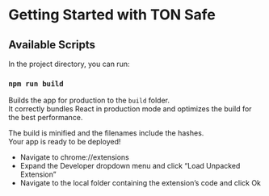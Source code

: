 # Getting Started with TON Safe



## Available Scripts

In the project directory, you can run:



### `npm run build`

Builds the app for production to the `build` folder.\
It correctly bundles React in production mode and optimizes the build for the best performance.

The build is minified and the filenames include the hashes.\
Your app is ready to be deployed!

- Navigate to chrome://extensions
- Expand the Developer dropdown menu and click “Load Unpacked Extension”
- Navigate to the local folder containing the extension’s code and click Ok



